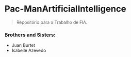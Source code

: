 # Pac-ManArtificialIntelligence

  > Repositório para o Trabalho de FIA.


### Brothers and Sisters:
  - Juan Burtet
  - Isabelle Azevedo
